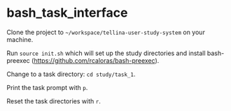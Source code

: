 # bash_task_interface

Clone the project to `~/workspace/tellina-user-study-system` on your machine.

Run `source init.sh` which will set up the study directories and install bash-preexec (https://github.com/rcaloras/bash-preexec).

Change to a task directory: `cd study/task_1`.

Print the task prompt with `p`.

Reset the task directories with `r`.
